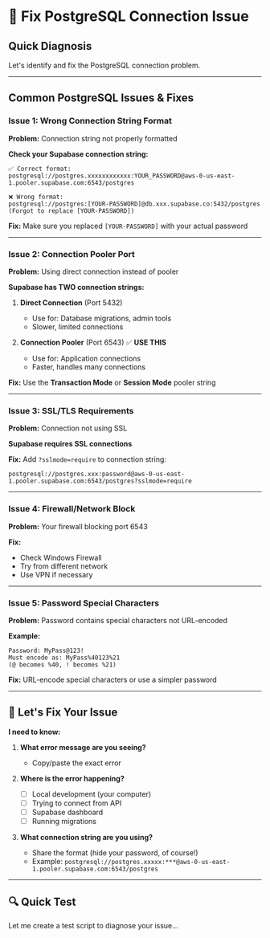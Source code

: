 # 🔧 Fix PostgreSQL Connection Issue

## Quick Diagnosis

Let's identify and fix the PostgreSQL connection problem.

---

## Common PostgreSQL Issues & Fixes

### **Issue 1: Wrong Connection String Format**

**Problem:** Connection string not properly formatted

**Check your Supabase connection string:**
```
✅ Correct format:
postgresql://postgres.xxxxxxxxxxxx:YOUR_PASSWORD@aws-0-us-east-1.pooler.supabase.com:6543/postgres

❌ Wrong format:
postgresql://postgres:[YOUR-PASSWORD]@db.xxx.supabase.co:5432/postgres
(Forgot to replace [YOUR-PASSWORD])
```

**Fix:** Make sure you replaced `[YOUR-PASSWORD]` with your actual password

---

### **Issue 2: Connection Pooler Port**

**Problem:** Using direct connection instead of pooler

**Supabase has TWO connection strings:**

1. **Direct Connection** (Port 5432)
   - Use for: Database migrations, admin tools
   - Slower, limited connections

2. **Connection Pooler** (Port 6543) ✅ **USE THIS**
   - Use for: Application connections
   - Faster, handles many connections

**Fix:** Use the **Transaction Mode** or **Session Mode** pooler string

---

### **Issue 3: SSL/TLS Requirements**

**Problem:** Connection not using SSL

**Supabase requires SSL connections**

**Fix:** Add `?sslmode=require` to connection string:
```
postgresql://postgres.xxx:password@aws-0-us-east-1.pooler.supabase.com:6543/postgres?sslmode=require
```

---

### **Issue 4: Firewall/Network Block**

**Problem:** Your firewall blocking port 6543

**Fix:**
- Check Windows Firewall
- Try from different network
- Use VPN if necessary

---

### **Issue 5: Password Special Characters**

**Problem:** Password contains special characters not URL-encoded

**Example:**
```
Password: MyPass@123!
Must encode as: MyPass%40123%21
(@ becomes %40, ! becomes %21)
```

**Fix:** URL-encode special characters or use a simpler password

---

## 🎯 Let's Fix Your Issue

**I need to know:**

1. **What error message are you seeing?**
   - Copy/paste the exact error

2. **Where is the error happening?**
   - [ ] Local development (your computer)
   - [ ] Trying to connect from API
   - [ ] Supabase dashboard
   - [ ] Running migrations

3. **What connection string are you using?**
   - Share the format (hide your password, of course!)
   - Example: `postgresql://postgres.xxxxx:***@aws-0-us-east-1.pooler.supabase.com:6543/postgres`

---

## 🔍 Quick Test

Let me create a test script to diagnose your issue...

